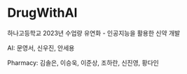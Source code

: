 # DrugWithAI

하나고등학교 2023년 수업량 유연화 - 인공지능을 활용한 신약 개발

AI: 문영서, 신우진, 안세용


Pharmacy: 김솔은, 이승욱, 이준상, 조하란, 신진영, 황다인

